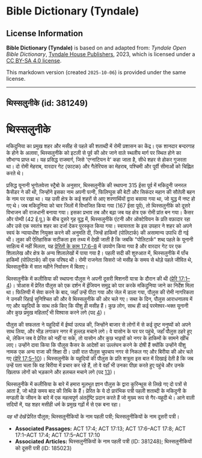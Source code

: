 # Bible Dictionary (Tyndale)

## License Information

**Bible Dictionary (Tyndale)** is based on and adapted from: _Tyndale Open Bible Dictionary_, [Tyndale House Publishers](https://tyndaleopenresources.com/), 2023, which is licensed under a [CC BY-SA 4.0 license](https://creativecommons.org/licenses/by-sa/4.0/legalcode.en).

This markdown version (created `2025-10-06`) is provided under the same license.



--------------------------------

## थिस्सलुनीके (id: 381249)

थिस्सलुनीके
===========

मकिदुनिया का प्रमुख शहर और मसीह से पहले की शताब्दी में रोमी प्रशासन का केंद्र। एक शानदार बन्दरगाह के होने के अलावा, थिस्सलुनीके को इटली से पूर्व की ओर जाने वाले स्थलीय मार्ग पर स्थित होने का सौभाग्य प्राप्त था। यह प्रसिद्ध राजमार्ग, जिसे 'एग्नाटियन वे' कहा जाता है, सीधे शहर से होकर गुजरता था। दो रोमी मेहराब, वारदार गेट (फाटक) और गैलेरियस का मेहराब, पश्चिमी और पूर्वी सीमाओं को चिह्नित करते थे।

प्रसिद्ध यूनानी भूगोलवेत्ता स्ट्रैबो के अनुसार, थिस्सलुनीके की स्थापना 315 ईसा पूर्व में मकिदुनी जनरल कैसेंडर ने की थी, जिन्होंने इसका नाम अपनी पत्नी, फिलिप्पुस की बेटी और सिकंदर महान की सौतेली बहन के नाम पर रखा था। यह उसी क्षेत्र के कई शहरों से आए शरणार्थियों द्वारा बसाया गया था, जो युद्ध में नष्ट हो गए थे। जब मकिदुनिया को चार जिलों में विभाजित किया गया (167 ईसा पूर्व), तो थिस्सलुनीके को दूसरे विभाजन की राजधानी बनाया गया। इसका प्रभाव तब और बढ़ा जब यह क्षेत्र एक रोमी प्रांत बन गया। कैसर और पोम्पी (42 ई.पू.) के बीच दूसरे गृह युद्ध में, थिस्सलुनीके एंटनी और ऑक्टेवियन के प्रति वफ़ादार रहा और उसे एक स्वतंत्र शहर का दर्जा देकर पुरस्कृत किया गया। स्वायत्तता के इस उपहार ने शहर को अपने स्वयं के न्यायाधीश नियुक्त करने की अनुमति दी, जिन्हें हाकिमों (पोलिटार्क) की असामान्य उपाधि दी गई थी। लूका की ऐतिहासिक सटीकता इस तथ्य में देखी जाती है कि जबकि "पोलिटार्क" शब्द पहले के यूनानी साहित्य में नहीं मिलता, यह [प्रेरितों के काम 17:6–8](https://ref.ly/Acts17:6-Acts17:8) में उपयोग किया गया है और वारदार गेट पर एक शिलालेख और क्षेत्र के अन्य शिलालेखों में पाया गया है। पहली सदी की शुरुआत में, थिस्सलुनीके में पाँच हाकिमों (पोलिटार्क) की एक परिषद थी। रोमी राजनेता सिसरो जो मसीह के समय से थोड़े पहले जीवित थे, थिस्सलुनीके में सात महीने निर्वासन में बिताए।

थिस्सलुनीके में कलीसिया की स्थापना पौलुस ने अपनी दूसरी मिशनरी यात्रा के दौरान की थी ([प्रेरि 17:1–4](https://ref.ly/Acts17:1-Acts17:4))। त्रोआस में प्रेरित पौलुस को एक दर्शन में ईजियन समुद्र को पार करके मकिदुनिया जाने का निर्देश मिला था। फिलिप्पी में सेवा करने के बाद, जहाँ उन्हें पीटा गया और जेल में डाला गया, पौलुस की रोमी नागरिकता ने उनकी रिहाई सुनिश्चित की और वे थिस्सलुनीके की ओर चले गए। सब्त के दिन, पौलुस आराधनालय में गए और यहूदियों के साथ तर्क किए कि यीशु ही मसीह हैं। कुछ लोग, साथ ही कई परमेश्वर\-भक्त यूनानी और कुछ प्रमुख महिलाएँ भी विश्वास करने लगे (पद [4](https://ref.ly/Acts17:4))।

पौलुस की सफलता ने यहूदियों में ईर्ष्या उत्पन्न की, जिन्होंने बाजार से लोगों में से कई दुष्ट मनुष्यों को अपने साथ लिया, और भीड़ लगाकर नगर में हुल्लड़ मचाने लगे। वे यासोन के घर पर पहुंचे, जहाँ पौलुस ठहरे हुए थे, लेकिन जब वे प्रेरित को नहीं पा सके, तो यासोन और कुछ भाइयों को नगर के हाकिमों के सामने खींच लाए। उन्होंने दावा किया कि पौलुस कैसर के आदेशों का उल्लंघन करने के दोषी हैं क्योंकि उन्होंने यीशु नामक एक अन्य राजा की शिक्षा दी। उसी रात पौलुस चुपचाप नगर से निकल गए और बिरीया की ओर चले गए ([प्रेरि 17:5–10](https://ref.ly/Acts17:5-Acts17:10))। थिस्सलुनीके के यहूदियों की पौलुस के प्रति शत्रुता इस बात में दिखाई देती है कि जब उन्हें पता चला कि वह बिरीया में प्रचार कर रहे हैं, तो वे वहाँ भी उनका पीछा करते हुए पहुंचे और उनके खिलाफ लोगों को भड़काने और हलचल मचाने लगे (पद [13](https://ref.ly/Acts17:13))।

थिस्सलुनीके में कलीसिया के बारे में हमारा मूलभूत ज्ञान पौलुस के द्वारा कुरिन्थुस से लिखे गए दो पत्रों से आता है, जो थोड़े समय बाद की तिथि के हैं। प्रेरित के ये दो प्रारंभिक पत्री पहली शताब्दी के मकिदुनी के मण्डली के जीवन के बारे में एक महत्वपूर्ण अंतर्दृष्टि प्रदान करते हैं जो मुख्य रूप से गैर\-यहूदी थे। आने वाली सदियों में, यह शहर मसीही धर्म के प्रमुख गढ़ों में से एक बना रहा।

*यह भी देखें* प्रेरित पौलुस; थिस्सलुनीकियों के नाम पहली पत्री; थिस्सलुनीकियों के नाम दूसरी पत्री।

* **Associated Passages:** ACT 17:4; ACT 17:13; ACT 17:6–ACT 17:8; ACT 17:1–ACT 17:4; ACT 17:5–ACT 17:10
* **Associated Articles:** थिस्सलुनीकियों के नाम पहली पत्री (ID: 381248); थिस्सलुनीकियों को दूसरी पत्री  (ID: 185023)

